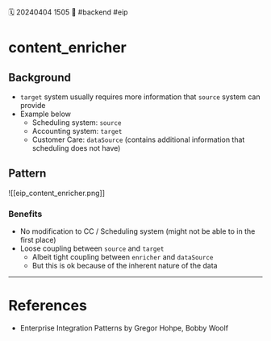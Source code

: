 🗓️ 20240404 1505
📎 #backend #eip

# content_enricher
## Background
- `target` system usually requires more information that `source` system can provide
- Example below
	- Scheduling system: `source`
	- Accounting system: `target`
	- Customer Care: `dataSource` (contains additional information that scheduling does not have)

## Pattern
![[eip_content_enricher.png]]
### Benefits
- No modification to CC / Scheduling system (might not be able to in the first place)
- Loose coupling between `source` and `target`
	- Albeit tight coupling between `enricher` and `dataSource`
	- But this is ok because of the inherent nature of the data
--- 
# References
- Enterprise Integration Patterns by Gregor Hohpe, Bobby Woolf